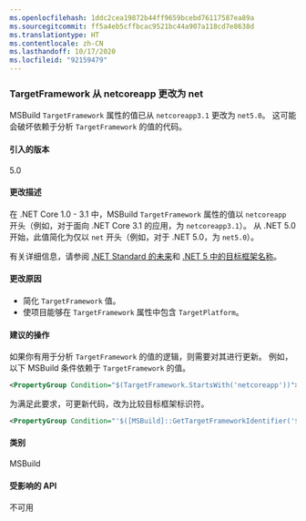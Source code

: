 ```yaml
---
ms.openlocfilehash: 1ddc2cea19872b44ff9659bcebd76117587ea89a
ms.sourcegitcommit: ff5a4eb5cffbcac9521bc44a907a118cd7e8638d
ms.translationtype: HT
ms.contentlocale: zh-CN
ms.lasthandoff: 10/17/2020
ms.locfileid: "92159479"
---
```

### <a name="targetframework-change-from-netcoreapp-to-net"></a>TargetFramework 从 netcoreapp 更改为 net

MSBuild `TargetFramework` 属性的值已从 `netcoreapp3.1` 更改为 `net5.0`。 这可能会破坏依赖于分析 `TargetFramework` 的值的代码。

#### <a name="version-introduced"></a>引入的版本

5.0

#### <a name="change-description"></a>更改描述

在 .NET Core 1.0 - 3.1 中，MSBuild `TargetFramework` 属性的值以 `netcoreapp` 开头（例如，对于面向 .NET Core 3.1 的应用，为 `netcoreapp3.1`）。 从 .NET 5.0 开始，此值简化为仅以 `net` 开头（例如，对于 .NET 5.0，为 `net5.0`）。

有关详细信息，请参阅 [.NET Standard 的未来](https://devblogs.microsoft.com/dotnet/the-future-of-net-standard/)和 [.NET 5 中的目标框架名称](https://github.com/dotnet/designs/blob/main/accepted/2020/net5/net5.md)。

#### <a name="reason-for-change"></a>更改原因

- 简化 `TargetFramework` 值。
- 使项目能够在 `TargetFramework` 属性中包含 `TargetPlatform`。

#### <a name="recommended-action"></a>建议的操作

如果你有用于分析 `TargetFramework` 的值的逻辑，则需要对其进行更新。 例如，以下 MSBuild 条件依赖于 `TargetFramework` 的值。

```xml
<PropertyGroup Condition="$(TargetFramework.StartsWith('netcoreapp'))">
```

为满足此要求，可更新代码，改为比较目标框架标识符。

```xml
<PropertyGroup Condition="'$([MSBuild]::GetTargetFrameworkIdentifier('$(TargetFramework)'))' == '.NETCoreApp'">
```

#### <a name="category"></a>类别

MSBuild

#### <a name="affected-apis"></a>受影响的 API

不可用

<!--

#### Affected APIs

Not detectable via API analysis.

-->
